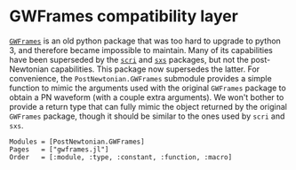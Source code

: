 # GWFrames compatibility layer

[`GWFrames`](https://github.com/moble/GWFrames) is an old python package that
was too hard to upgrade to python 3, and therefore became impossible to
maintain.  Many of its capabilities have been superseded by the
[`scri`](https://github.com/moble/scri) and
[`sxs`](https://github.com/sxs-collaboration/sxs/) packages, but not the
post-Newtonian capabilities.  This package now supersedes the latter.  For
convenience, the `PostNewtonian.GWFrames` submodule provides a simple function
to mimic the arguments used with the original `GWFrames` package to obtain a PN
waveform (with a couple extra arguments).  We won't bother to provide a return
type that can fully mimic the object returned by the original `GWFrames`
package, though it should be similar to the ones used by `scri` and `sxs`.

```@autodocs
Modules = [PostNewtonian.GWFrames]
Pages   = ["gwframes.jl"]
Order   = [:module, :type, :constant, :function, :macro]
```
